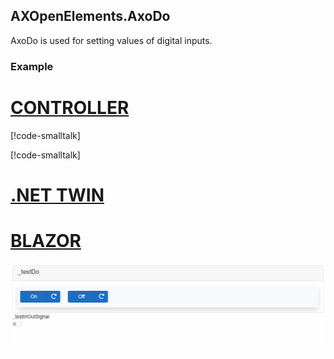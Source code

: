 ## AXOpenElements.AxoDo

AxoDo is used for setting values of digital inputs.

### Example

# [CONTROLLER](#tab/controller)

[!code-smalltalk[](../app/src/Documentation/DocumentationContext.st?name=AxoDoDeclaration)]

[!code-smalltalk[](../app/src/Documentation/DocumentationContext.st?name=AxoDoExample)]

# [.NET TWIN](#tab/twin)



# [BLAZOR](#tab/blazor)

![AxoDo](assets/axodo.gif)